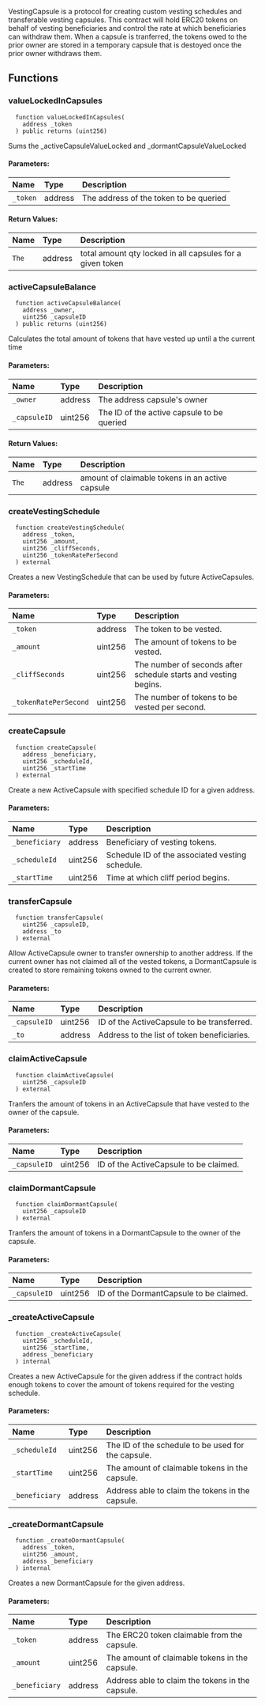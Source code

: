 
VestingCapsule is a protocol for creating custom vesting schedules and transferable vesting
capsules. This contract will hold ERC20 tokens on behalf of vesting beneficiaries and control the rate at which
beneficiaries can withdraw them. When a capsule is tranferred, the tokens owed to the prior owner
are stored in a temporary capsule that is destoyed once the prior owner withdraws them.

## Functions
### valueLockedInCapsules
```solidity
  function valueLockedInCapsules(
    address _token
  ) public returns (uint256)
```

Sums the _activeCapsuleValueLocked and _dormantCapsuleValueLocked

#### Parameters:
| Name | Type | Description                                                          |
| :--- | :--- | :------------------------------------------------------------------- |
|`_token` | address | The address of the token to be queried

#### Return Values:
| Name                           | Type          | Description                                                                  |
| :----------------------------- | :------------ | :--------------------------------------------------------------------------- |
|`The`| address | total amount qty locked in all capsules for a given token
### activeCapsuleBalance
```solidity
  function activeCapsuleBalance(
    address _owner,
    uint256 _capsuleID
  ) public returns (uint256)
```

Calculates the total amount of tokens that have vested up until a the current time

#### Parameters:
| Name | Type | Description                                                          |
| :--- | :--- | :------------------------------------------------------------------- |
|`_owner` | address | The address capsule's owner
|`_capsuleID` | uint256 | The ID of the active capsule to be queried

#### Return Values:
| Name                           | Type          | Description                                                                  |
| :----------------------------- | :------------ | :--------------------------------------------------------------------------- |
|`The`| address | amount of claimable tokens in an active capsule
### createVestingSchedule
```solidity
  function createVestingSchedule(
    address _token,
    uint256 _amount,
    uint256 _cliffSeconds,
    uint256 _tokenRatePerSecond
  ) external
```

Creates a new VestingSchedule that can be used by future ActiveCapsules.

#### Parameters:
| Name | Type | Description                                                          |
| :--- | :--- | :------------------------------------------------------------------- |
|`_token` | address | The token to be vested.
|`_amount` | uint256 | The amount of tokens to be vested.
|`_cliffSeconds` | uint256 | The number of seconds after schedule starts and vesting begins.
|`_tokenRatePerSecond` | uint256 | The number of tokens to be vested per second.

### createCapsule
```solidity
  function createCapsule(
    address _beneficiary,
    uint256 _scheduleId,
    uint256 _startTime
  ) external
```

Create a new ActiveCapsule with specified schedule ID for a given address.

#### Parameters:
| Name | Type | Description                                                          |
| :--- | :--- | :------------------------------------------------------------------- |
|`_beneficiary` | address | Beneficiary of vesting tokens.
|`_scheduleId` | uint256 | Schedule ID of the associated vesting schedule.
|`_startTime` | uint256 | Time at which cliff period begins.

### transferCapsule
```solidity
  function transferCapsule(
    uint256 _capsuleID,
    address _to
  ) external
```

Allow ActiveCapsule owner to transfer ownership to another address. If the current
owner has not claimed all of the vested tokens, a DormantCapsule is created to store
remaining tokens owned to the current owner.

#### Parameters:
| Name | Type | Description                                                          |
| :--- | :--- | :------------------------------------------------------------------- |
|`_capsuleID` | uint256 | ID of the ActiveCapsule to be transferred.
|`_to` | address | Address to the list of token beneficiaries.

### claimActiveCapsule
```solidity
  function claimActiveCapsule(
    uint256 _capsuleID
  ) external
```

Tranfers the amount of tokens in an ActiveCapsule that have vested to the owner of the capsule.

#### Parameters:
| Name | Type | Description                                                          |
| :--- | :--- | :------------------------------------------------------------------- |
|`_capsuleID` | uint256 | ID of the ActiveCapsule to be claimed.

### claimDormantCapsule
```solidity
  function claimDormantCapsule(
    uint256 _capsuleID
  ) external
```

Tranfers the amount of tokens in a DormantCapsule to the owner of the capsule.

#### Parameters:
| Name | Type | Description                                                          |
| :--- | :--- | :------------------------------------------------------------------- |
|`_capsuleID` | uint256 | ID of the DormantCapsule to be claimed.

### _createActiveCapsule
```solidity
  function _createActiveCapsule(
    uint256 _scheduleId,
    uint256 _startTime,
    address _beneficiary
  ) internal
```

Creates a new ActiveCapsule for the given address if the contract holds
enough tokens to cover the amount of tokens required for the vesting schedule.

#### Parameters:
| Name | Type | Description                                                          |
| :--- | :--- | :------------------------------------------------------------------- |
|`_scheduleId` | uint256 | The ID of the schedule to be used for the capsule.
|`_startTime` | uint256 | The amount of claimable tokens in the capsule.
|`_beneficiary` | address | Address able to claim the tokens in the capsule.

### _createDormantCapsule
```solidity
  function _createDormantCapsule(
    address _token,
    uint256 _amount,
    address _beneficiary
  ) internal
```

Creates a new DormantCapsule for the given address.

#### Parameters:
| Name | Type | Description                                                          |
| :--- | :--- | :------------------------------------------------------------------- |
|`_token` | address | The ERC20 token claimable from the capsule.
|`_amount` | uint256 | The amount of claimable tokens in the capsule.
|`_beneficiary` | address | Address able to claim the tokens in the capsule.

